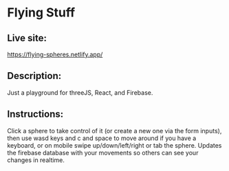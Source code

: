 # Flying Stuff

## Live site:

https://flying-spheres.netlify.app/

## Description:

Just a playground for threeJS, React, and Firebase.  

## Instructions: 

Click a sphere to take control of it (or create a new one via the form inputs), then use wasd keys and c and space to move around if you have a keyboard, or on mobile swipe up/down/left/right or tab the sphere.  Updates the firebase database with your movements so others can see your changes in realtime.
